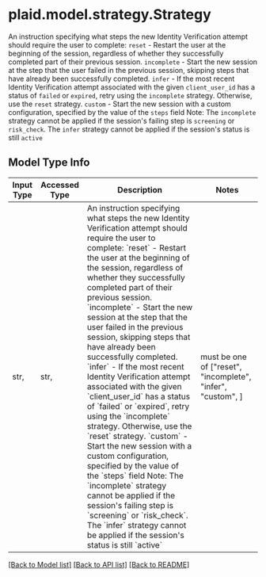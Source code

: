 # plaid.model.strategy.Strategy

An instruction specifying what steps the new Identity Verification attempt should require the user to complete:   `reset` - Restart the user at the beginning of the session, regardless of whether they successfully completed part of their previous session.  `incomplete` - Start the new session at the step that the user failed in the previous session, skipping steps that have already been successfully completed.  `infer` - If the most recent Identity Verification attempt associated with the given `client_user_id` has a status of `failed` or `expired`, retry using the `incomplete` strategy. Otherwise, use the `reset` strategy.  `custom` - Start the new session with a custom configuration, specified by the value of the `steps` field  Note:  The `incomplete` strategy cannot be applied if the session's failing step is `screening` or `risk_check`.  The `infer` strategy cannot be applied if the session's status is still `active`

## Model Type Info
Input Type | Accessed Type | Description | Notes
------------ | ------------- | ------------- | -------------
str,  | str,  | An instruction specifying what steps the new Identity Verification attempt should require the user to complete:   &#x60;reset&#x60; - Restart the user at the beginning of the session, regardless of whether they successfully completed part of their previous session.  &#x60;incomplete&#x60; - Start the new session at the step that the user failed in the previous session, skipping steps that have already been successfully completed.  &#x60;infer&#x60; - If the most recent Identity Verification attempt associated with the given &#x60;client_user_id&#x60; has a status of &#x60;failed&#x60; or &#x60;expired&#x60;, retry using the &#x60;incomplete&#x60; strategy. Otherwise, use the &#x60;reset&#x60; strategy.  &#x60;custom&#x60; - Start the new session with a custom configuration, specified by the value of the &#x60;steps&#x60; field  Note:  The &#x60;incomplete&#x60; strategy cannot be applied if the session&#x27;s failing step is &#x60;screening&#x60; or &#x60;risk_check&#x60;.  The &#x60;infer&#x60; strategy cannot be applied if the session&#x27;s status is still &#x60;active&#x60; | must be one of ["reset", "incomplete", "infer", "custom", ] 

[[Back to Model list]](../../README.md#documentation-for-models) [[Back to API list]](../../README.md#documentation-for-api-endpoints) [[Back to README]](../../README.md)

